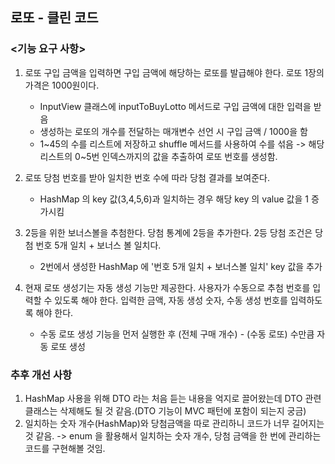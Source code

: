 ## 로또 - 클린 코드

### <기능 요구 사항>

1. 로또 구입 금액을 입력하면 구입 금액에 해당하는 로또를 발급해야 한다.
   로또 1장의 가격은 1000원이다.
   * InputView 클래스에 inputToBuyLotto 메서드로 구입 금액에 대한 입력을 받음
   * 생성하는 로또의 개수를 전달하는 매개변수 선언 시 구입 금액 / 1000을 함
   * 1~45의 수를 리스트에 저장하고 shuffle 메서드를 사용하여 수를 섞음 -> 해당 리스트의 0~5번 인덱스까지의 값을 추출하여  로또 번호를 생성함.


2. 로또 당첨 번호를 받아 일치한 번호 수에 따라 당첨 결과를 보여준다.
   * HashMap 의 key 값(3,4,5,6)과 일치하는 경우 해당 key 의 value 값을 1 증가시킴


3. 2등을 위한 보너스볼을 추첨한다. 당첨 통계에 2등을 추가한다. 2등 당첨 조건은 당첨 번호 5개 일치 + 보너스 볼 일치다.
   * 2번에서 생성한 HashMap 에 '번호 5개 일치 + 보너스볼 일치' key 값을 추가


4. 현재 로또 생성기는 자동 생성 기능만 제공한다. 사용자가 수동으로 추첨 번호를 입력할 수 있도록 해야 한다. 입력한 금액, 자동 생성 숫자, 수동 생성 번호를 입력하도록 해야 한다.
   * 수동 로또 생성 기능을 먼저 실행한 후 (전체 구매 개수) - (수동 로또) 수만큼 자동 로또 생성


### 추후 개선 사항

1. HashMap 사용을 위해 DTO 라는 처음 듣는 내용을 억지로 끌어왔는데 DTO 관련 클래스는 삭제해도 될 것 같음.(DTO 기능이 MVC 패턴에 포함이 되는지 궁금)
2. 일치하는 숫자 개수(HashMap)와 당첨금액을 따로 관리하니 코드가 너무 길어지는 것 같음. -> enum 을 활용해서 일치하는 숫자 개수, 당첨 금액을 한 번에 관리하는 코드를 구현해볼 것임.
